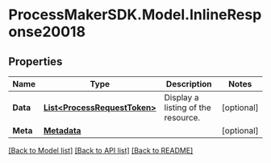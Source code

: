 
# ProcessMakerSDK.Model.InlineResponse20018

## Properties

Name | Type | Description | Notes
------------ | ------------- | ------------- | -------------
**Data** | [**List&lt;ProcessRequestToken&gt;**](ProcessRequestToken.md) | Display a listing of the resource. | [optional] 
**Meta** | [**Metadata**](.md) |  | [optional] 

[[Back to Model list]](../README.md#documentation-for-models)
[[Back to API list]](../README.md#documentation-for-api-endpoints)
[[Back to README]](../README.md)


